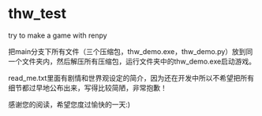 # thw_test

try to make a game with renpy

把main分支下所有文件（三个压缩包，thw_demo.exe，thw_demo.py）放到同一个文件夹内，然后解压所有压缩包，运行文件夹中的thw_demo.exe启动游戏。

read_me.txt里面有剧情和世界观设定的简介，因为还在开发中所以不希望把所有细节都过早地公布出来，写得比较简陋，非常抱歉！

感谢您的阅读，希望您度过愉快的一天:)

